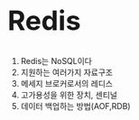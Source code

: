 <h1 style="font-size: 48px;">Redis</h1>

1. Redis는 NoSQL이다
2. 지원하는 여러가지 자료구조
3. 메세지 브로커로서의 레디스
4. 고가용성을 위한 장치, 센티널
5. 데이터 백업하는 방법(AOF,RDB)


